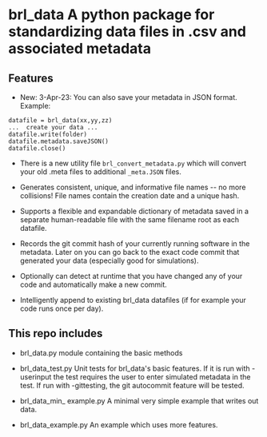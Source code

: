# brl_data    A python package for standardizing data files in .csv and associated metadata

## Features

* New: 3-Apr-23:   You can also save your  metadata in JSON format.  Example:

```
datafile = brl_data(xx,yy,zz)
...  create your data ...
datafile.write(folder)
datafile.metadata.saveJSON()
datafile.close()
```

* There is a new utility file `brl_convert_metadata.py` which will convert your old .meta files to additional `_meta.JSON` files. 

* Generates consistent, unique, and informative file names -- no more collisions!
  File names contain the creation date and a unique hash. 

* Supports a flexible and expandable dictionary of metadata saved in a separate human-readable file with 
  the same filename root as each datafile.

* Records the git commit hash of your currently running software in the metadata.    Later on you can 
  go back to the exact code commit that generated your data (especially good for simulations).

* Optionally can detect at runtime that you have changed any of your code and automatically make a new commit.

* Intelligently append to existing brl_data datafiles (if for example your code runs once per day). 

## This repo includes

* brl_data.py  module containing the basic methods

* brl_data_test.py    Unit tests for brl_data's basic features.   If it is run with -userinput the test requires
  the user to enter simulated metadata in the test.  If run with -gittesting, the git autocommit feature will be tested.

* brl_data_min_ example.py   A minimal very simple example that writes out data. 

* brl_data_example.py        An example which uses more features.
